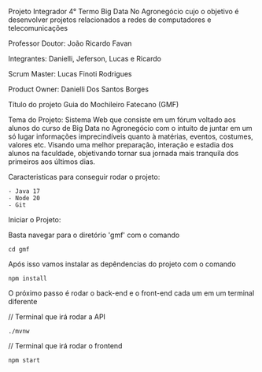 Projeto Integrador 4° Termo Big Data No Agronegócio cujo o objetivo é desenvolver projetos relacionados a redes de computadores e telecomunicações

Professor Doutor: João Ricardo Favan

Integrantes: Danielli, Jeferson, Lucas e Ricardo

Scrum Master: Lucas Finoti Rodrigues

Product Owner: Danielli Dos Santos Borges

Título do projeto
Guia do Mochileiro Fatecano (GMF)

Tema do Projeto:
Sistema Web que consiste em um fórum voltado aos alunos do curso de Big Data no Agronegócio com o intuito de juntar em um só lugar informações imprecindíveis quanto à matérias, eventos, costumes, valores etc.  Visando uma melhor preparação, interação e estadia dos alunos na faculdade, objetivando tornar sua jornada mais tranquila dos primeiros aos últimos dias.

Caracteristicas para conseguir rodar o projeto:

    - Java 17
    - Node 20
    - Git

Iniciar o Projeto: 

Basta navegar para o diretório 'gmf' com o comando 

```
cd gmf
```

Após isso vamos instalar as depêndencias do projeto com o comando 

```
npm install
```

O próximo passo é rodar o back-end e o front-end cada um em um terminal diferente

// Terminal que irá rodar a API

```
./mvnw
```
// Terminal que irá rodar o frontend

```
npm start
```


